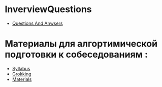 # InverviewQuestions
- [Questions And Anwsers](QuestionsAndAnswers.md)

# Материалы для алгортимической подготовки к собеседованиям :
- [Syllabus](Syllabus.md)
- [Grokking](Grokking.md)
- [Materials](Materials.md)
